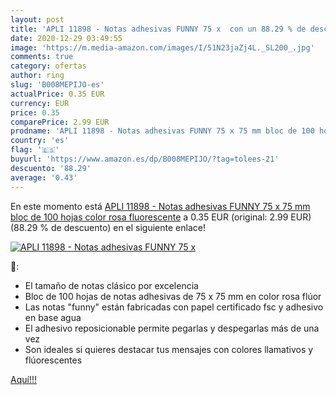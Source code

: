 ```yaml
---
layout: post
title: 'APLI 11898 - Notas adhesivas FUNNY 75 x  con un 88.29 % de descuento'
date: 2020-12-29 03:49:55
image: 'https://m.media-amazon.com/images/I/51N23jaZj4L._SL200_.jpg'
comments: true
category: ofertas
author: ring
slug: 'B008MEPIJO-es'
actualPrice: 0.35 EUR
currency: EUR
price: 0.35
comparePrice: 2.99 EUR
prodname: 'APLI 11898 - Notas adhesivas FUNNY 75 x 75 mm bloc de 100 hojas color rosa fluorescente'
country: 'es'
flag: '🇪🇸'
buyurl: 'https://www.amazon.es/dp/B008MEPIJO/?tag=tolees-21'
descuento: '88.29'
average: '0.43'
---
```


En este momento está [APLI 11898 - Notas adhesivas FUNNY 75 x 75 mm bloc de 100 hojas color rosa fluorescente](https://www.amazon.es/dp/B008MEPIJO/?tag=tolees-21) a 0.35 EUR (original: 2.99 EUR) (88.29 %  de descuento) en el siguiente enlace!

[![APLI 11898 - Notas adhesivas FUNNY 75 x ](https://m.media-amazon.com/images/I/51N23jaZj4L._SL200_.jpg)](https://www.amazon.es/dp/B008MEPIJO/?tag=tolees-21)

🔎:

- El tamaño de notas clásico por excelencia
- Bloc de 100 hojas de notas adhesivas de 75 x 75 mm en color rosa flúor
- Las notas "funny" están fabricadas con papel certificado fsc y adhesivo en base agua
- El adhesivo reposicionable permite pegarlas y despegarlas más de una vez
- Son ideales si quieres destacar tus mensajes con colores llamativos y flúorescentes

[Aquí!!!](https://www.amazon.es/dp/B008MEPIJO/?tag=tolees-21)
